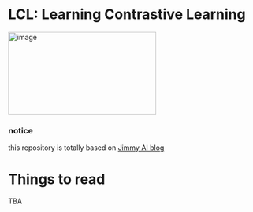 # LCL: Learning Contrastive Learning
<img width="300" height="168" alt="image" src="https://github.com/user-attachments/assets/9e21509b-62da-4f03-8ff4-0dc925ef071f" />

### notice
this repository is totally based on [Jimmy AI blog](https://jimmy-ai.tistory.com/312)

# Things to read
TBA
